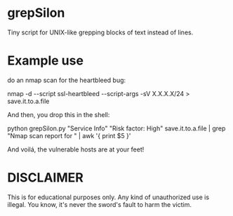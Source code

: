 grepSilon
=========

Tiny script for UNIX-like grepping blocks of text instead of lines.

Example use
===========
do an nmap scan for the heartbleed bug:

nmap -d --script ssl-heartbleed --script-args -sV X.X.X.X/24 > save.it.to.a.file

And then, you drop this in the shell:

python grepSilon.py "Service Info" "Risk factor: High" save.it.to.a.file | grep "Nmap scan report for " | awk '{ print $5 }'

And voilá, the vulnerable hosts are at your feet!

DISCLAIMER
==========
This is for educational purposes only. Any kind of unauthorized use is illegal. You know, it's never the sword's fault to harm the victim.

